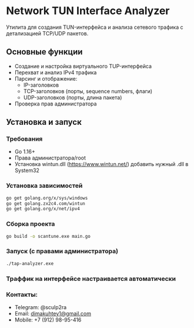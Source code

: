 # Network TUN Interface Analyzer

Утилита для создания TUN-интерфейса и анализа сетевого трафика с детализацией TCP/UDP пакетов.

##  Основные функции

- Создание и настройка виртуального TUP-интерфейса
-  Перехват и анализ IPv4 трафика
-  Парсинг и отображение:
    - IP-заголовков
    - TCP-заголовков (порты, sequence numbers, флаги)
    - UDP-заголовков (порты, длина пакета)
- Проверка прав администратора

##  Установка и запуск

### Требования
- Go 1.16+
- Права администратора/root
- Установка wintun.dll (https://www.wintun.net/) добавить нужный .dll в System32

### Установка зависимостей
```bash
go get golang.org/x/sys/windows
go get golang.zx2c4.com/wintun
go get golang.org/x/net/ipv4
```

###  Сборка проекта
```bash
go build -o scantune.exe main.go
```

### Запуск (с правами администратора)
```bash
./tap-analyzer.exe
```
### Траффик на интерфейсе настраивается автоматически


### Контакты:
- Telegram: @sculp2ra
- Email: dimakuhtey1@gmail.com
- Mobile: +7 (912) 98-95-416
